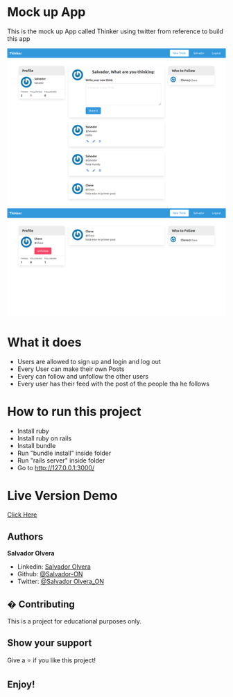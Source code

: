 # Mock up App

This is the mock up App called Thinker using twitter from reference to build this app

![](app/assets/images/sshot1.png)
![](app/assets/images/sshot2.png)

# What it does

- Users are allowed to sign up and login and log out
- Every User can make their own Posts
- Every can follow and unfollow the other users
- Every user has their feed with the post of the people tha he follows


# How to run this project

- Install ruby
- Install ruby on rails
- Install bundle
- Run "bundle install" inside folder
- Run "rails server" inside folder
- Go to http://127.0.0.1:3000/

# Live Version Demo
[Click Here](https://intense-springs-41438.herokuapp.com/users/sign_in)


## Authors

**Salvador Olvera**
- Linkedin: [Salvador Olvera](https://www.linkedin.com/in/salvador-olvera-n)
- Github: [@Salvador-ON](https://github.com/Salvador-ON)
- Twitter: [@Salvador Olvera_ON](https://twitter.com/Salvador_ON) 

## � Contributing

This is a project for educational purposes only.

## Show your support

Give a ⭐️ if you like this project!

## Enjoy!